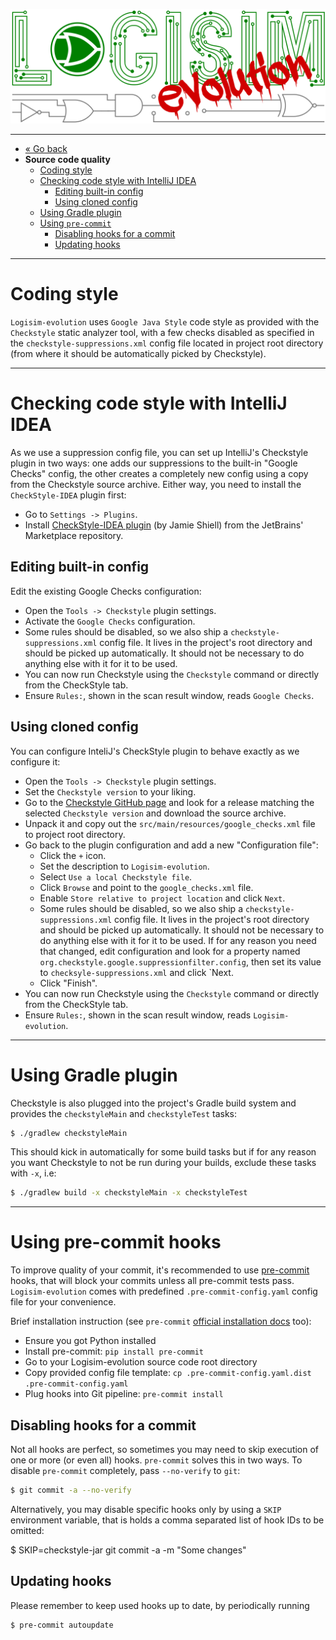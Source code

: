 [![Logisim-evolution](img/logisim-evolution-logo.png)](https://github.com/logisim-evolution/logisim-evolution)

---

* [« Go back](developers.md)
* **Source code quality**
  * [Coding style](#coding-style)
  * [Checking code style with IntelliJ IDEA](#checking-code-style-with-intellij-idea)
    * [Editing built-in config](#editing-built-in-config)
    * [Using cloned config](#using-cloned-config)
  * [Using Gradle plugin](#using-gradle-plugin)
  * [Using `pre-commit`](#using-pre-commit-hooks)
    * [Disabling hooks for a commit](#disabling-hooks-for-a-commit)
    * [Updating hooks](#updating-hooks)

---

# Coding style #

`Logisim-evolution` uses `Google Java Style` code style as provided with the `Checkstyle`
static analyzer tool, with a few checks disabled as specified in the `checkstyle-suppressions.xml`
config file located in project root directory (from where it should be automatically picked
by Checkstyle).

---

# Checking code style with IntelliJ IDEA #

As we use a suppression config file, you can set up IntelliJ's Checkstyle plugin in
two ways: one adds our suppressions to the built-in "Google Checks" config, the other
creates a completely new config using a copy from the Checkstyle source archive.
Either way, you need to install the `CheckStyle-IDEA` plugin first:

* Go to `Settings -> Plugins`.
* Install [CheckStyle-IDEA plugin](https://plugins.jetbrains.com/plugin/1065-checkstyle-idea)
  (by Jamie Shiell) from the JetBrains' Marketplace repository.

## Editing built-in config ##

Edit the existing Google Checks configuration:

* Open the `Tools -> Checkstyle` plugin settings.
* Activate the `Google Checks` configuration.
* Some rules should be disabled, so we also ship a `checkstyle-suppressions.xml` config file. It
  lives in the project's root directory and should be picked up automatically. It should not be
  necessary to do anything else with it for it to be used.
* You can now run Checkstyle using the `Checkstyle` command or directly from the CheckStyle tab.
* Ensure `Rules:`, shown in the scan result window, reads `Google Checks`.

## Using cloned config ##

You can configure InteliJ's CheckStyle plugin to behave exactly as we configure it:

* Open the `Tools -> Checkstyle` plugin settings.
* Set the `Checkstyle version` to your liking.
* Go to the [Checkstyle GitHub page](https://github.com/checkstyle/checkstyle/releases) and look
  for a release matching the selected `Checkstyle version` and download the source archive.
* Unpack it and copy out the `src/main/resources/google_checks.xml` file to project root directory.
* Go back to the plugin configuration and add a new "Configuration file":
  * Click the `+` icon.
  * Set the description to `Logisim-evolution`.
  * Select `Use a local Checkstyle file`.
  * Click `Browse` and point to the `google_checks.xml` file.
  * Enable `Store relative to project location` and click `Next`.
  * Some rules should be disabled, so we also ship a `checkstyle-suppressions.xml` config file. It
    lives in the project's root directory and should be picked up automatically. It should not be
    necessary to do anything else with it for it to be used. If for any reason you need that changed,
    edit configuration and look for a property named `org.checkstyle.google.suppressionfilter.config`,
    then set its value to `checksyle-suppressions.xml` and click `Next.
  * Click "Finish".
* You can now run Checkstyle using the `Checkstyle` command or directly from the CheckStyle tab.
* Ensure `Rules:`, shown in the scan result window, reads `Logisim-evolution`.

---

# Using Gradle plugin #

Checkstyle is also plugged into the project's Gradle build system and provides the `checkstyleMain`
and `checkstyleTest` tasks:

```bash
$ ./gradlew checkstyleMain
```

This should kick in automatically for some build tasks but if for any reason you want Checkstyle
to not be run during your builds, exclude these tasks with `-x`, i.e:

```bash
$ ./gradlew build -x checkstyleMain -x checkstyleTest
```

---

# Using pre-commit hooks #

To improve quality of your commit, it's recommended to use [pre-commit](http://pre-commit.com) hooks, that will block
your commits unless all pre-commit tests pass. `Logisim-evolution` comes with predefined `.pre-commit-config.yaml`
config file for your convenience.

Brief installation instruction (see `pre-commit` [official installation docs](https://pre-commit.com/#install) too):

* Ensure you got Python installed
* Install pre-commit: `pip install pre-commit`
* Go to your Logisim-evolution source code root directory
* Copy provided config file template: `cp .pre-commit-config.yaml.dist .pre-commit-config.yaml`
* Plug hooks into Git pipeline: `pre-commit install`

## Disabling hooks for a commit ##

Not all hooks are perfect, so sometimes you may need to skip execution of one or more (or even all) hooks.
`pre-commit` solves this in two ways. To disable `pre-commit` completely, pass `--no-verify` to `git`:

```bash
$ git commit -a --no-verify
```

Alternatively, you may disable specific hooks only by using a `SKIP` environment variable, that is holds a comma separated
list of hook IDs to be omitted:

$ SKIP=checkstyle-jar git commit -a -m "Some changes"

## Updating hooks ##

Please remember to keep used hooks up to date, by periodically running

```bash
$ pre-commit autoupdate
```

